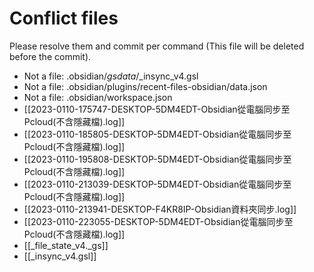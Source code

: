 # Conflict files
Please resolve them and commit per command (This file will be deleted before the commit).
- Not a file: .obsidian/_gsdata_/_insync_v4.gsl
- Not a file: .obsidian/plugins/recent-files-obsidian/data.json
- Not a file: .obsidian/workspace.json
- [[2023-0110-175747-DESKTOP-5DM4EDT-Obsidian從電腦同步至Pcloud(不含隱藏檔).log]]
- [[2023-0110-185805-DESKTOP-5DM4EDT-Obsidian從電腦同步至Pcloud(不含隱藏檔).log]]
- [[2023-0110-195808-DESKTOP-5DM4EDT-Obsidian從電腦同步至Pcloud(不含隱藏檔).log]]
- [[2023-0110-213039-DESKTOP-5DM4EDT-Obsidian從電腦同步至Pcloud(不含隱藏檔).log]]
- [[2023-0110-213941-DESKTOP-F4KR8IP-Obsidian資料夾同步.log]]
- [[2023-0110-223055-DESKTOP-5DM4EDT-Obsidian從電腦同步至Pcloud(不含隱藏檔).log]]
- [[_file_state_v4._gs]]
- [[_insync_v4.gsl]]